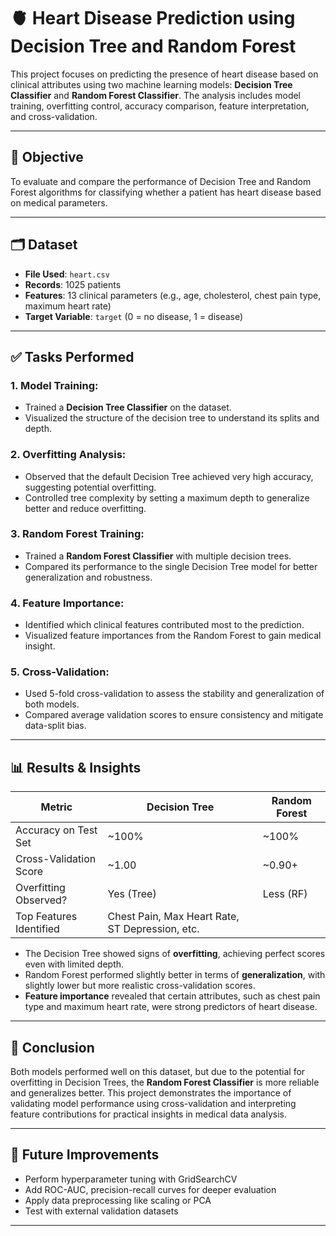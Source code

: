 # 🫀 Heart Disease Prediction using Decision Tree and Random Forest

This project focuses on predicting the presence of heart disease based on clinical attributes using two machine learning models: **Decision Tree Classifier** and **Random Forest Classifier**. The analysis includes model training, overfitting control, accuracy comparison, feature interpretation, and cross-validation.

---

## 📌 Objective

To evaluate and compare the performance of Decision Tree and Random Forest algorithms for classifying whether a patient has heart disease based on medical parameters.

---

## 🗂️ Dataset

- **File Used**: `heart.csv`
- **Records**: 1025 patients
- **Features**: 13 clinical parameters (e.g., age, cholesterol, chest pain type, maximum heart rate)
- **Target Variable**: `target` (0 = no disease, 1 = disease)

---

## ✅ Tasks Performed

### 1. **Model Training:**
- Trained a **Decision Tree Classifier** on the dataset.
- Visualized the structure of the decision tree to understand its splits and depth.

### 2. **Overfitting Analysis:**
- Observed that the default Decision Tree achieved very high accuracy, suggesting potential overfitting.
- Controlled tree complexity by setting a maximum depth to generalize better and reduce overfitting.

### 3. **Random Forest Training:**
- Trained a **Random Forest Classifier** with multiple decision trees.
- Compared its performance to the single Decision Tree model for better generalization and robustness.

### 4. **Feature Importance:**
- Identified which clinical features contributed most to the prediction.
- Visualized feature importances from the Random Forest to gain medical insight.

### 5. **Cross-Validation:**
- Used 5-fold cross-validation to assess the stability and generalization of both models.
- Compared average validation scores to ensure consistency and mitigate data-split bias.

---

## 📊 Results & Insights

| Metric                     | Decision Tree | Random Forest |
|----------------------------|----------------|----------------|
| Accuracy on Test Set       | ~100%          | ~100%          |
| Cross-Validation Score     | ~1.00          | ~0.90+         |
| Overfitting Observed?      | Yes (Tree)     | Less (RF)      |
| Top Features Identified    | Chest Pain, Max Heart Rate, ST Depression, etc.

- The Decision Tree showed signs of **overfitting**, achieving perfect scores even with limited depth.
- Random Forest performed slightly better in terms of **generalization**, with slightly lower but more realistic cross-validation scores.
- **Feature importance** revealed that certain attributes, such as chest pain type and maximum heart rate, were strong predictors of heart disease.

---

## 📌 Conclusion

Both models performed well on this dataset, but due to the potential for overfitting in Decision Trees, the **Random Forest Classifier** is more reliable and generalizes better. This project demonstrates the importance of validating model performance using cross-validation and interpreting feature contributions for practical insights in medical data analysis.

---

## 🧠 Future Improvements

- Perform hyperparameter tuning with GridSearchCV
- Add ROC-AUC, precision-recall curves for deeper evaluation
- Apply data preprocessing like scaling or PCA
- Test with external validation datasets

---
